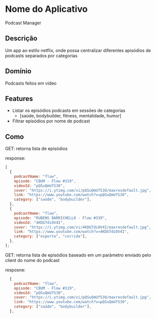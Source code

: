 # Nome do Aplicativo

Podcast Manager

## Descrição

Um app ao estilo netflix, onde possa centralizar diferentes apisódios de podcasts separados por categorias

## Domínio

Podcasts feitos em vídeo

## Features

- Listar os episódios podcasts em sessões de categorias
  - [saúde, bodybuilder, fitness, mentalidade, humor]
- Filtrar episódios por nome de podcast

## Como

GET: retorna lista de episódios

response:

```js
[
  {
    podcastName: "flow",
    episode: "CBUM - Flow #319",
    videoId: "pQSuQmUfS30",
    cover: "https://i.ytimg.com/vi/pQSuQmUfS30/maxresdefault.jpg",
    link: "https://www.youtube.com/watch?v=pQSuQmUfS30",
    category: ["saúde", "bodybuilder"],
  },
  {
    podcastName: "flow",
    episode: "RUBENS BARRICHELLO - Flow #339",
    videoId: "4KDGTdiOV4I",
    cover: "https://i.ytimg.com/vi/4KDGTdiOV4I/maxresdefault.jpg",
    link: "https://www.youtube.com/watch?v=4KDGTdiOV4I",
    category: ["esporte", "corrida"],
  },
];
```

GET: retorna lista de episódios baseado em um parâmetro enviado pelo client do nome do podcast

resposne:

```js
  {
    podcastName: "flow",
    episode: "CBUM - Flow #319",
    videoId: "pQSuQmUfS30",
    cover: "https://i.ytimg.com/vi/pQSuQmUfS30/maxresdefault.jpg",
    link: "https://www.youtube.com/watch?v=pQSuQmUfS30",
    category: ["saúde", "bodybuilder"],
  },
```
